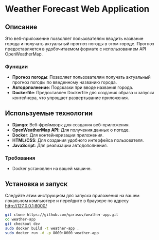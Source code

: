 # Weather Forecast Web Application

## Описание

Это веб-приложение позволяет пользователям вводить название города и получать актуальный прогноз погоды в этом городе. Прогноз предоставляется в удобочитаемом формате с использованием API OpenWeatherMap.

### Функции

- **Прогноз погоды**: Позволяет пользователям получать актуальный прогноз погоды по введенному названию города.
- **Автодополнение**: Подсказки при вводе названия города.
- **Dockerfile**: Предоставлен Dockerfile для создания образа и запуска контейнера, что упрощает развертывание приложения.

## Используемые технологии

- **Django**: Веб-фреймворк для создания веб-приложения.
- **OpenWeatherMap API**: Для получения данных о погоде.
- **Docker**: Для контейнеризации приложения.
- **HTML/CSS**: Для создания удобного интерфейса пользователя.
- **JavaScript**: Для реализации автодополнения.

### Требования

- Docker установлен на вашей машине.

## Установка и запуск

Следуйте этим инструкциям для запуска приложения на вашем локальном компьютере и перейдите в браузере по адресу http://127.0.0.1:8000/

   ```bash
   git clone https://github.com/qarasuv/weather-app.git
   cd weather-app
   git checkout dev
   sudo docker build -t weather-app .
   sudo docker run -d -p 8000:8000 weather-app
